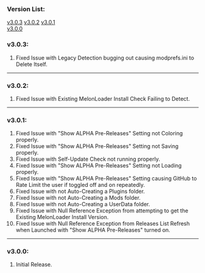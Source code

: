 ### Version List:

[v3.0.3](#v303)
[v3.0.2](#v302)
[v3.0.1](#v301)  
[v3.0.0](#v300)  

### v3.0.3:

1. Fixed Issue with Legacy Detection bugging out causing modprefs.ini to Delete Itself.

---

### v3.0.2:

1. Fixed Issue with Existing MelonLoader Install Check Failing to Detect.

---

### v3.0.1:

1. Fixed Issue with "Show ALPHA Pre-Releases" Setting not Coloring properly.
2. Fixed Issue with "Show ALPHA Pre-Releases" Setting not Saving properly.
3. Fixed Issue with Self-Update Check not running properly.
4. Fixed Issue with "Show ALPHA Pre-Releases" Setting not Loading properly.
5. Fixed Issue with "Show ALPHA Pre-Releases" Setting causing GitHub to Rate Limit the user if toggled off and on repeatedly.
6. Fixed Issue with not Auto-Creating a Plugins folder.
7. Fixed Issue with not Auto-Creating a Mods folder.
8. Fixed Issue with not Auto-Creating a UserData folder.
9. Fixed Issue with Null Reference Exception from attempting to get the Existing MelonLoader Install Version.
10. Fixed Issue with Null Reference Exception from Releases List Refresh when Launched with "Show ALPHA Pre-Releases" turned on.

---

### v3.0.0:

1. Initial Release.